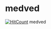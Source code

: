 # medved

[![HitCount](http://hits.dwyl.com/antonvasilev52/medved.svg)](http://hits.dwyl.com/antonvasilev52/medved)
medved

